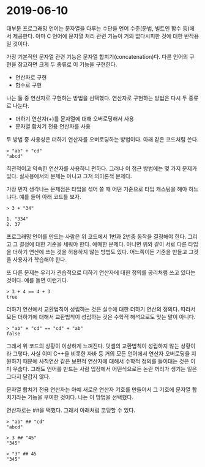 # 2019-06-10
대부분 프로그래밍 언어는 문자열을 다루는 수단을 언어 수준(문법, 빌트인 함수 등)에서 제공한다. 아마 C 언어에 문자열 처리 관련 기능이 거의 없다시피한 것에 대한 반작용일 것이다. 

가장 기본적인 문자열 관련 기능은 문자열 합치기(concatenation)다. 다른 언어의 구현을 참고하면 크게 두 종류로 이 기능을 구현한다. 

 * 연산자로 구현
 * 함수로 구현
 
나는 둘 중 연산자로 구현하는 방법을 선택했다. 연산자로 구현하는 방법은 다시 두 종류로 나눈다.

 * 더하기 연산자(+)를 문자열에 대해 오버로딩해서 사용
 * 문자열 합치기 전용 연산자를 사용
 
두 방법 중 사용성은 더하기 연산자를 오버로딩하는 방법이다. 아래 같은 코드처럼 쓴다.

```
> "ab" + "cd"
"abcd"
```

직관적이고 익숙한 연산자를 사용하니 편하다. 그러나 이 접근 방법에는 몇 가지 문제가 있다. 실사용에서의 문제는 아니고 그저 의미론적 문제다.

가장 먼저 생각나는 문제점은 타입을 섞어 쓸 때 어떤 기준으로 타입 캐스팅을 해야 하느냐다. 예를 들어 아래 코드를 보자.

```
> 3 + "34"

1. "334"
2. 37
```

프로그래밍 언어를 만드는 사람은 위 코드에서 1번과 2번중 동작을 결정해야 한다. 그리고 그 결정에 대한 기준을 세워야 한다. 애매한 문제다. 아니면 위와 같이 서로 다른 타입을 더하기 연산에 쓰는 것을 허용하지 않는 방법도 있다. 어느쪽이든 기준을 만들고 그것을 사용자가 학습해야 한다.

또 다른 문제는 우리가 관습적으로 더하기 연산자에 대한 정의를 공리처럼 쓰고 있다는 것이다. 예를 들면 이런거다.

```
> 3 + 4 == 4 + 3
true
```

더하기 연산에서 교환법칙이 성립하는 것은 실수에 대한 더하기 연산의 정의다. 따라서 모든 더하기에 대해서 교환법칙이 성립하는 것은 수학적 해석으로도 맞는 말이 아니다.

```
> "ab" + "cd" == "cd" + "ab"
false
```

그래서 위 코드의 상황이 이상하게 느껴진다. 덧셈의 교환법칙이 성립하지 않는 상황이라 그렇다. 사실 이미 C++을 비롯한 자바 등 거의 모든 언어에서 연산자 오버로딩을 지원하기 때문에 사칙연산 같은 보편적 연산자에 대해서 수학적 정의를 들이대는 것은 이미 우숩다. 그래도 언어를 만드는 사람 입장에서 어떤식으로든 논란 꺼리가 생기는 일은 그다지 달갑지 않다.

문자열 합치기 전용 연산자는 아예 새로운 연산자 기호를 만들어서 그 기호에 문자열 합치기라는 기능을 부여한 것이다. 나는 이 방법을 선택했다.

연산자로는 ##을 택했다. 그래서 아래처럼 코딩할 수 있다.

```
> "ab" ## "cd"
"abcd"

> 3 ## "45"
"345"

> "3" ## 45
"345"
```